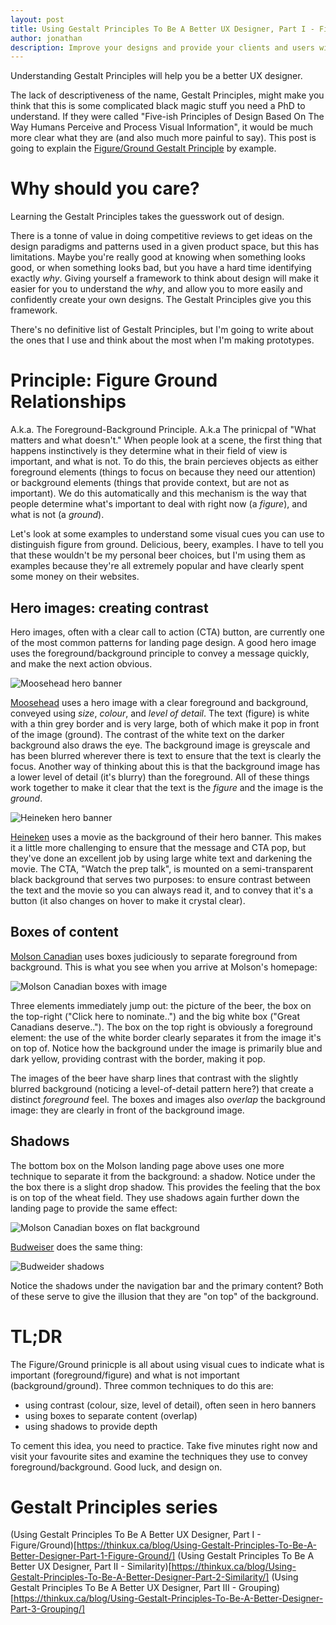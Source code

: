 ```yaml
---
layout: post
title: Using Gestalt Principles To Be A Better UX Designer, Part I - Figure/Ground
author: jonathan
description: Improve your designs and provide your clients and users with a better user experience by incorporating Gestalt principles in your designs. Using the Gestalt principle of Figure/Ground will help you create distinctions between what is important and what is not important, and visually guide your users toward important interface elements. The figure (also known as the foreground) should stand out above the ground (the background). This blog explains figure/ground by example.
---
```


Understanding Gestalt Principles will help you be a better UX designer.

The lack of descriptiveness of the name, Gestalt Principles, might make you think that this is some complicated black magic stuff you need a PhD to understand. If they were called "Five-ish Principles of Design Based On The Way Humans Perceive and Process Visual Information", it would be much more clear what they are (and also much more painful to say). This post is going to explain the [Figure/Ground Gestalt Principle](https://en.wikipedia.org/wiki/Figure%E2%80%93ground_(perception)) by example.

# Why should you care? #

Learning the Gestalt Principles takes the guesswork out of design.

There is a tonne of value in doing competitive reviews to get ideas on the design paradigms and patterns used in a given product space, but this has limitations. Maybe you're really good at knowing when something looks good, or when something looks bad, but you have a hard time identifying exactly _why_. Giving yourself a framework to think about design will make it easier for you to understand the _why_, and allow you to more easily and confidently create your own designs. The Gestalt Principles give you this framework.

There's no definitive list of Gestalt Principles, but I'm going to write about the ones that I use and think about the most when I'm making prototypes.

# Principle: Figure Ground Relationships #

A.k.a. The Foreground-Background Principle. A.k.a The prinicpal of "What matters and what doesn't." When people look at a scene, the first thing that happens instinctively is they determine what in their field of view is important, and what is not. To do this, the brain percieves objects as either foreground elements (things to focus on because they need our attention) or background elements (things that provide context, but are not as important). We do this automatically and this mechanism is the way that people determine what's important to deal with right now (a _figure_), and what is not (a _ground_).

Let's look at some examples to understand some visual cues you can use to distinguish figure from ground. Delicious, beery, examples. I have to tell you that these wouldn't be my personal beer choices, but I'm using them as examples because they're all extremely popular and have clearly spent some money on their websites.

## Hero images: creating contrast ##

Hero images, often with a clear call to action (CTA) button, are currently one of the most common patterns for landing page design. A good hero image uses the foreground/background principle to convey a message quickly, and make the next action obvious.

<img src="{{ site.baseurl }}/images/gestalt/figure_ground-moosehead_hero.png"
  class="img-responsive"
  alt="Moosehead hero banner"
  />

[Moosehead](https://moosehead.ca/) uses a hero image with a clear foreground and background, conveyed using *size*, *colour*, and *level of detail*. The text (figure) is white with a thin grey border and is very large, both of which make it pop in front of the image (ground). The contrast of the white text on the darker background also draws the eye. The background image is greyscale and has been blurred wherever there is text to ensure that the text is clearly the focus. Another way of thinking about this is that the background image has a lower level of detail (it's blurry) than the foreground. All of these things work together to make it clear that the text is the _figure_ and the image is the _ground_.

<img src="{{ site.baseurl }}/images/gestalt/figure_ground-heineken_hero.png"
  class="img-responsive"
  alt="Heineken hero banner"
  />

[Heineken](https://www.heineken.com) uses a movie as the background of their hero banner. This makes it a little more challenging to ensure that the message and CTA pop, but they've done an excellent job by using large white text and darkening the movie. The CTA, "Watch the prep talk", is mounted on a semi-transparent black background that serves two purposes: to ensure contrast between the text and the movie so you can always read it, and to convey that it's a button (it also changes on hover to make it crystal clear).

## Boxes of content ##

[Molson Canadian](http://molsoncanadian.ca/en/index) uses boxes judiciously to separate foreground from background. This is what you see when you arrive at Molson's homepage:

<img src="{{ site.baseurl }}/images/gestalt/figure_ground-molson1.png"
  class="img-responsive"
  alt="Molson Canadian boxes with image"
  />

Three elements immediately jump out: the picture of the beer, the box on the top-right ("Click here to nominate..") and the big white box ("Great Canadians deserve.."). The box on the top right is obviously a foreground element: the use of the white border clearly separates it from the image it's on top of. Notice how the background under the image is primarily blue and dark yellow, providing contrast with the border, making it pop.

The images of the beer have sharp lines that contrast with the slightly blurred background (noticing a level-of-detail pattern here?) that create a distinct _foreground_ feel. The boxes and images also *overlap* the background image: they are clearly in front of the background image.

## Shadows ##

The bottom box on the Molson landing page above uses one more technique to separate it from the background: a shadow. Notice under the the box there is a slight drop shadow. This provides the feeling that the box is on top of the wheat field. They use shadows again further down the landing page to provide the same effect:

<img src="{{ site.baseurl }}/images/gestalt/figure_ground-molson2.png"
  class="img-responsive"
  alt="Molson Canadian boxes on flat background"
  />

[Budweiser](http://www.budweiser.ca/en/) does the same thing:

<img src="{{ site.baseurl }}/images/gestalt/figure_ground-budweiser_hero.png"
  class="img-responsive"
  alt="Budweider shadows"
  />

Notice the shadows under the navigation bar and the primary content? Both of these serve to give the illusion that they are "on top" of the background.

# TL;DR #

The Figure/Ground prinicple is all about using visual cues to indicate what is important (foreground/figure) and what is not important (background/ground). Three common techniques to do this are:
* using contrast (colour, size, level of detail), often seen in hero banners
* using boxes to separate content (overlap)
* using shadows to provide depth

To cement this idea, you need to practice. Take five minutes right now and visit your favourite sites and examine the techniques they use to convey foreground/background. Good luck, and design on.

# Gestalt Principles series #

(Using Gestalt Principles To Be A Better UX Designer, Part I - Figure/Ground)[https://thinkux.ca/blog/Using-Gestalt-Principles-To-Be-A-Better-Designer-Part-1-Figure-Ground/]
(Using Gestalt Principles To Be A Better UX Designer, Part II - Similarity)[https://thinkux.ca/blog/Using-Gestalt-Principles-To-Be-A-Better-Designer-Part-2-Similarity/]
(Using Gestalt Principles To Be A Better UX Designer, Part III - Grouping)[https://thinkux.ca/blog/Using-Gestalt-Principles-To-Be-A-Better-Designer-Part-3-Grouping/]

